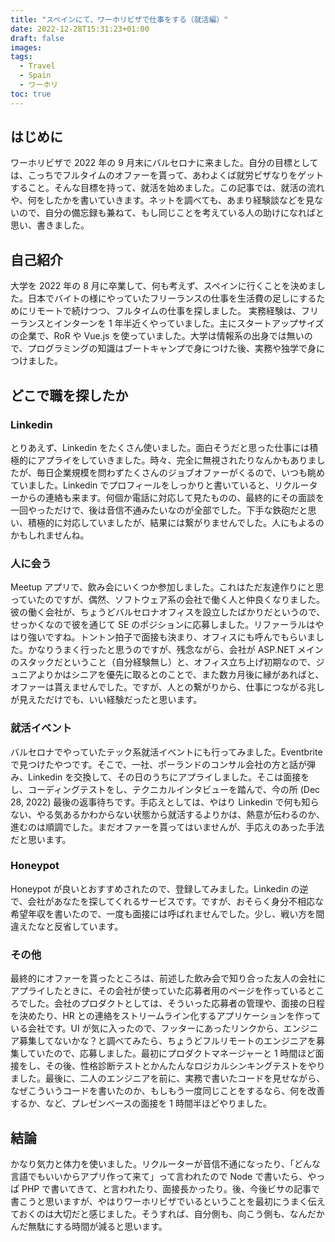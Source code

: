 ```yaml
---
title: "スペインにて、ワーホリビザで仕事をする（就活編）"
date: 2022-12-28T15:31:23+01:00
draft: false
images:
tags:
  - Travel
  - Spain
  - ワーホリ
toc: true
---
```


## はじめに

ワーホリビザで 2022 年の 9 月末にバルセロナに来ました。自分の目標としては、こっちでフルタイムのオファーを貰って、あわよくば就労ビザなりをゲットすること。そんな目標を持って、就活を始めました。この記事では、就活の流れや、何をしたかを書いていきます。ネットを調べても、あまり経験談などを見ないので、自分の備忘録も兼ねて、もし同じことを考えている人の助けになればと思い、書きました。

## 自己紹介

大学を 2022 年の 8 月に卒業して、何も考えず、スペインに行くことを決めました。日本でバイトの様にやっていたフリーランスの仕事を生活費の足しにするためにリモートで続けつつ、フルタイムの仕事を探しました。
実務経験は、フリーランスとインターンを 1 年半近くやっていました。主にスタートアップサイズの企業で、RoR や Vue.js を使っていました。大学は情報系の出身では無いので、プログラミングの知識はブートキャンプで身につけた後、実務や独学で身につけました。

## どこで職を探したか

### Linkedin

とりあえず、Linkedin をたくさん使いました。面白そうだと思った仕事には積極的にアプライをしていきました。時々、完全に無視されたりなんかもありましたが、毎日企業規模を問わずたくさんのジョブオファーがくるので、いつも眺めていました。Linkedin でプロフィールをしっかりと書いていると、リクルーターからの連絡も来ます。何個か電話に対応して見たものの、最終的にその面談を一回やっただけで、後は音信不通みたいなのが全部でした。下手な鉄砲だと思い、積極的に対応していましたが、結果には繋がりませんでした。人にもよるのかもしれませんね。

### 人に会う

Meetup アプリで、飲み会にいくつか参加しました。これはただ友達作りにと思っていたのですが、偶然、ソフトウェア系の会社で働く人と仲良くなりました。彼の働く会社が、ちょうどバルセロナオフィスを設立したばかりだというので、せっかくなので彼を通じて SE のポジションに応募しました。リファーラルはやはり強いですね。トントン拍子で面接も決まり、オフィスにも呼んでもらいました。かなりうまく行ったと思うのですが、残念ながら、会社が ASP.NET メインのスタックだということ（自分経験無し）と、オフィス立ち上げ初期なので、ジュニアよりかはシニアを優先に取るとのことで、また数カ月後に縁があればと、オファーは貰えませんでした。ですが、人との繋がりから、仕事につながる兆しが見えただけでも、いい経験だったと思います。

### 就活イベント

バルセロナでやっていたテック系就活イベントにも行ってみました。Eventbrite で見つけたやつです。そこで、一社、ポーランドのコンサル会社の方と話が弾み、Linkedin を交換して、その日のうちにアプライしました。そこは面接をし、コーディングテストをし、テクニカルインタビューを踏んで、今の所 (Dec 28, 2022) 最後の返事待ちです。手応えとしては、やはり Linkedin で何も知らない、やる気あるかわからない状態から就活するよりかは、熱意が伝わるのか、進むのは順調でした。まだオファーを貰ってはいませんが、手応えのあった手法だと思います。

### Honeypot

Honeypot が良いとおすすめされたので、登録してみました。Linkedin の逆で、会社があなたを探してくれるサービスです。ですが、おそらく身分不相応な希望年収を書いたので、一度も面接には呼ばれませんでした。少し、戦い方を間違えたなと反省しています。

### その他

最終的にオファーを貰ったところは、前述した飲み会で知り合った友人の会社にアプライしたときに、その会社が使っていた応募者用のページを作っているところでした。会社のプロダクトとしては、そういった応募者の管理や、面接の日程を決めたり、HR との連絡をストリームライン化するアプリケーションを作っている会社です。UI が気に入ったので、フッターにあったリンクから、エンジニア募集してないかな？と調べてみたら、ちょうどフルリモートのエンジニアを募集していたので、応募しました。最初にプロダクトマネージャーと 1 時間ほど面接をし、その後、性格診断テストとかんたんなロジカルシンキングテストをやりました。最後に、二人のエンジニアを前に、実務で書いたコードを見せながら、なぜこういうコードを書いたのか、もしもう一度同じことをするなら、何を改善するか、など、プレゼンベースの面接を 1 時間半ほどやりました。

## 結論

かなり気力と体力を使いました。リクルーターが音信不通になったり、「どんな言語でもいいからアプリ作って来て」って言われたので Node で書いたら、やっぱ PHP で書いてきて、と言われたり、面接長かったり。後、今後ビサの記事で書こうと思いますが、やはりワーホリビザでいるということを最初にうまく伝えておくのは大切だと感じました。そうすれば、自分側も、向こう側も、なんだかんだ無駄にする時間が減ると思います。
